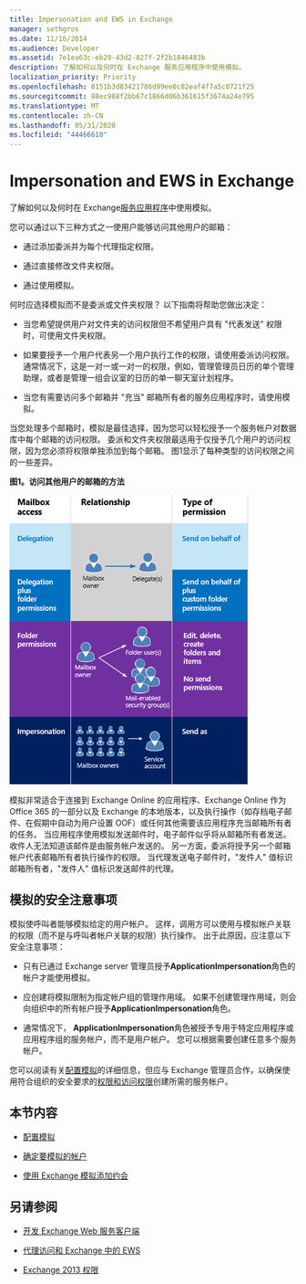```yaml
---
title: Impersonation and EWS in Exchange
manager: sethgros
ms.date: 11/16/2014
ms.audience: Developer
ms.assetid: 7e1ea63c-eb29-43d2-827f-2f2b1846483b
description: 了解如何以及何时在 Exchange 服务应用程序中使用模拟。
localization_priority: Priority
ms.openlocfilehash: 8151b3d83421786d99ee0c82eaf4f7a5c0721f25
ms.sourcegitcommit: 88ec988f2bb67c1866d06b361615f3674a24e795
ms.translationtype: MT
ms.contentlocale: zh-CN
ms.lasthandoff: 05/31/2020
ms.locfileid: "44466610"
---
```

# <a name="impersonation-and-ews-in-exchange"></a>Impersonation and EWS in Exchange

了解如何以及何时在 Exchange[服务应用程序](ews-application-types.md)中使用模拟。
  
您可以通过以下三种方式之一使用户能够访问其他用户的邮箱：
  
- 通过添加委派并为每个代理指定权限。
    
- 通过直接修改文件夹权限。
    
- 通过使用模拟。
    
何时应选择模拟而不是委派或文件夹权限？ 以下指南将帮助您做出决定：
  
- 当您希望提供用户对文件夹的访问权限但不希望用户具有 "代表发送" 权限时，可使用文件夹权限。 
    
- 如果要授予一个用户代表另一个用户执行工作的权限，请使用委派访问权限。 通常情况下，这是一对一或一对一的权限，例如，管理管理员日历的单个管理助理，或者是管理一组会议室的日历的单一聊天室计划程序。
    
- 当您有需要访问多个邮箱并 "充当" 邮箱所有者的服务应用程序时，请使用模拟。
    
当您处理多个邮箱时，模拟是最佳选择，因为您可以轻松授予一个服务帐户对数据库中每个邮箱的访问权限。 委派和文件夹权限最适用于仅授予几个用户的访问权限，因为您必须将权限单独添加到每个邮箱。 图1显示了每种类型的访问权限之间的一些差异。
  
**图1。访问其他用户的邮箱的方法**

![显示邮箱访问类型、邮箱所有者与每种类型的委派之间的关系以及权限类型的图表。代表委派权限和/或文件夹权限发送。用于模拟的发送身份权限。](media/Ex15_Delegate_Overview.png)
  
模拟非常适合于连接到 Exchange Online 的应用程序、Exchange Online 作为 Office 365 的一部分以及 Exchange 的本地版本，以及执行操作（如存档电子邮件、在假期中自动为用户设置 OOF）或任何其他需要该应用程序充当邮箱所有者的任务。 当应用程序使用模拟发送邮件时，电子邮件似乎将从邮箱所有者发送。 收件人无法知道该邮件是由服务帐户发送的。 另一方面，委派将授予另一个邮箱帐户代表邮箱所有者执行操作的权限。 当代理发送电子邮件时，"发件人" 值标识邮箱所有者，"发件人" 值标识发送邮件的代理。 
  
## <a name="security-considerations-for-impersonation"></a>模拟的安全注意事项

模拟使呼叫者能够模拟给定的用户帐户。 这样，调用方可以使用与模拟帐户关联的权限（而不是与呼叫者帐户关联的权限）执行操作。 出于此原因，应注意以下安全注意事项：
  
- 只有已通过 Exchange server 管理员授予**ApplicationImpersonation**角色的帐户才能使用模拟。 
    
- 应创建将模拟限制为指定帐户组的管理作用域。 如果不创建管理作用域，则会向组织中的所有帐户授予**ApplicationImpersonation**角色。 
    
- 通常情况下， **ApplicationImpersonation**角色被授予专用于特定应用程序或应用程序组的服务帐户，而不是用户帐户。 您可以根据需要创建任意多个服务帐户。 
    
您可以阅读有关[配置模拟](how-to-configure-impersonation.md)的详细信息，但应与 Exchange 管理员合作，以确保使用符合组织的安全要求的[权限和访问权限](https://technet.microsoft.com/library/dd351175%28v=exchg.150%29.aspx)创建所需的服务帐户。 
  
## <a name="in-this-section"></a>本节内容

- [配置模拟](how-to-configure-impersonation.md)
    
- [确定要模拟的帐户](how-to-identify-the-account-to-impersonate.md)
    
- [使用 Exchange 模拟添加约会](how-to-add-appointments-by-using-exchange-impersonation.md)
    
## <a name="see-also"></a>另请参阅


- [开发 Exchange Web 服务客户端](develop-web-service-clients-for-exchange.md)
    
- [代理访问和 Exchange 中的 EWS](delegate-access-and-ews-in-exchange.md)
    
- [Exchange 2013 权限](https://technet.microsoft.com/library/dd351175%28v=exchg.150%29.aspx)
    

